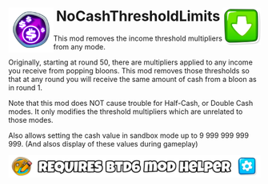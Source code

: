 <h1 align="center">
<a href="https://github.com/FermentedPeach/NoCashThresholdLimits/releases/latest/download/NoCashThresholdLimits.dll">
    <img align="left" alt="Icon" height="90" src="Icon.png">
    <img align="right" alt="Download" height="75" src="https://raw.githubusercontent.com/gurrenm3/BTD-Mod-Helper/master/BloonsTD6%20Mod%20Helper/Resources/DownloadBtn.png">
</a>
NoCashThresholdLimits
</h1>

This mod removes the income threshold multipliers from any mode.

Originally, starting at round 50, there are multipliers applied to any income you receive from popping bloons. This mod removes those thresholds so that at any round you will receive the same amount of cash from a bloon as in round 1.

Note that this mod does NOT cause trouble for Half-Cash, or Double Cash modes. It only modifies the threshold multipliers which are unrelated to those modes.

Also allows setting the cash value in sandbox mode up to 9 999 999 999 999. (And alsos display of these values during gameplay)

[![Requires BTD6 Mod Helper](https://raw.githubusercontent.com/gurrenm3/BTD-Mod-Helper/master/banner.png)](https://github.com/gurrenm3/BTD-Mod-Helper#readme)
